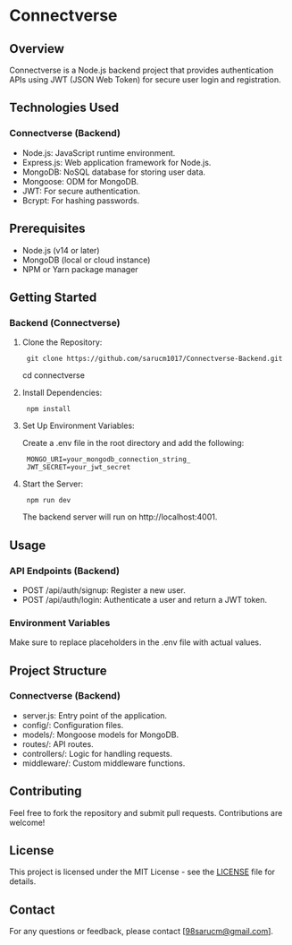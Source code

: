 # Connectverse

## Overview

Connectverse is a Node.js backend project that provides authentication APIs using JWT (JSON Web Token) for secure user login and registration. 

## Technologies Used

### Connectverse (Backend)
- Node.js: JavaScript runtime environment.
- Express.js: Web application framework for Node.js.
- MongoDB: NoSQL database for storing user data.
- Mongoose: ODM for MongoDB.
- JWT: For secure authentication.
- Bcrypt: For hashing passwords.

## Prerequisites

- Node.js (v14 or later)
- MongoDB (local or cloud instance)
- NPM or Yarn package manager

## Getting Started

### Backend (Connectverse)

1. Clone the Repository:

        git clone https://github.com/sarucm1017/Connectverse-Backend.git
    cd connectverse
    

2. Install Dependencies:

        npm install
    

3. Set Up Environment Variables:

    Create a .env file in the root directory and add the following:

        MONGO_URI=your_mongodb_connection_string_
        JWT_SECRET=your_jwt_secret
    

4. Start the Server:

        npm run dev
    

    The backend server will run on http://localhost:4001.


## Usage

### API Endpoints (Backend)

- POST /api/auth/signup: Register a new user.
- POST /api/auth/login: Authenticate a user and return a JWT token.

### Environment Variables

Make sure to replace placeholders in the .env file with actual values.

## Project Structure

### Connectverse (Backend)
- server.js: Entry point of the application.
- config/: Configuration files.
- models/: Mongoose models for MongoDB.
- routes/: API routes.
- controllers/: Logic for handling requests.
- middleware/: Custom middleware functions.

## Contributing

Feel free to fork the repository and submit pull requests. Contributions are welcome!

## License

This project is licensed under the MIT License - see the [LICENSE](LICENSE) file for details.

## Contact

For any questions or feedback, please contact [98sarucm@gmail.com].